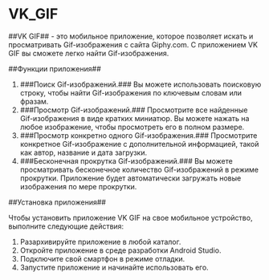# VK_GIF

##VK GIF## - это мобильное приложение, которое позволяет искать и просматривать Gif-изображения с сайта Giphy.com. С приложением VK GIF вы сможете легко найти Gif-изображения.

##Функции приложения##

1. ###Поиск Gif-изображений.### Вы можете использовать поисковую строку, чтобы найти Gif-изображения по ключевым словам или фразам.
2. ###Просмотр Gif-изображений.### Просмотрите все найденные Gif-изображения в виде кратких миниатюр. Вы можете нажать на любое изображение, чтобы просмотреть его в полном размере.
3. ###Просмотр конкретно одного Gif-изображения.### Просмотрите конкретное Gif-изображение с дополнительной информацией, такой как автор, название и дата загрузки.
4. ###Бесконечная прокрутка Gif-изображений.### Вы можете просматривать бесконечное количество Gif-изображений в режиме прокрутки. Приложение будет автоматически загружать новые изображения по мере прокрутки.

##Установка приложения##

Чтобы установить приложение VK GIF на свое мобильное устройство, выполните следующие действия:
1. Разархивируйте приложение в любой каталог.
2. Откройте приложение в среде разработки Android Studio.
3. Подключите свой смартфон в режиме отладки.
4. Запустите приложение и начинайте использовать его.